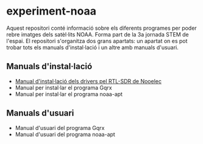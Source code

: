 # experiment-noaa

Aquest repositori conté informació sobre els diferents programes per poder rebre imatges dels satèl·lits NOAA. Forma part de la 3a jornada STEM de l'espai. El repositori s'organitza dos grans apartats: un apartat on es pot trobar tots els manuals d'instal·lació i un altre amb manuals d'usuari.

## Manuals d'instal·lació

- [Manual d'instal·lació dels drivers pel RTL-SDR de Nooelec](https://github.com/Noitty/experiment-noaa/wiki/Manual-d'instal%C2%B7laci%C3%B3-dels-drivers-pel-RTL-SDR-de-Nooelec)
- Manual per instal·lar el programa Gqrx
- Manual per instal·lar el programa noaa-apt

## Manuals d'usuari

- Manual d'usuari del programa Gqrx
- Manual d'usuari del programa noaa-apt
